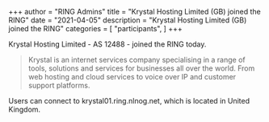 +++
author = "RING Admins"
title = "Krystal Hosting Limited (GB) joined the RING"
date = "2021-04-05"
description = "Krystal Hosting Limited (GB) joined the RING"
categories = [
    "participants",
]
+++

Krystal Hosting Limited - AS 12488 - joined the RING today.

> Krystal is an internet services company specialising in a range of tools, solutions and services for businesses all over the world. From web hosting and cloud services to voice over IP and customer support platforms.

Users can connect to krystal01.ring.nlnog.net, which is located in United Kingdom.
